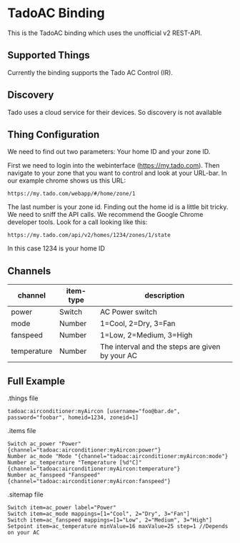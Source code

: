 # TadoAC Binding

This is the TadoAC binding which uses the unofficial v2 REST-API.  

## Supported Things

Currently the binding supports the Tado AC Control (IR). 

## Discovery

Tado uses a cloud service for their devices. So discovery is not available


## Thing Configuration

We need to find out two parameters: Your home ID and your zone ID.

First we need to login into the webinterface (https://my.tado.com). Then navigate to your zone that you want to control and look at your URL-bar. In our example chrome shows us this URL:

`https://my.tado.com/webapp/#/home/zone/1`

The last number is your zone id. Finding out the home id is a little bit tricky. We need to sniff the API calls. We recommend the Google Chrome developer tools. Look for a call looking like this:

`https://my.tado.com/api/v2/homes/1234/zones/1/state`

In this case 1234 is your home ID

## Channels

 channel  | item-type  | description |
|---|---|---|
| power      | Switch |AC Power switch|
| mode      | Number | 1=Cool, 2=Dry, 3=Fan |
| fanspeed       | Number | 1=Low, 2=Medium, 3=High|
|temperature| Number| The interval and the steps are given by your AC|

## Full Example

.things file

```
tadoac:airconditioner:myAircon [username="foo@bar.de", password="foobar", homeid=1234, zoneid=1]
```

.items file

```
Switch ac_power "Power" {channel="tadoac:airconditioner:myAircon:power"}
Number ac_mode "Mode "{channel="tadoac:airconditioner:myAircon:mode"}
Number ac_temperature "Temperature [%d°C]" {channel="tadoac:airconditioner:myAircon:temperature"}
Number ac_fanspeed "Fanspeed" {channel="tadoac:airconditioner:myAircon:fanspeed"}
```

.sitemap file

```
Switch item=ac_power label="Power"
Switch item=ac_mode mappings=[1="Cool", 2="Dry", 3="Fan"]
Switch item=ac_fanspeed mappings=[1="Low", 2="Medium", 3="High"]
Setpoint item=ac_temperature minValue=16 maxValue=25 step=1 //Depends on your AC
```
